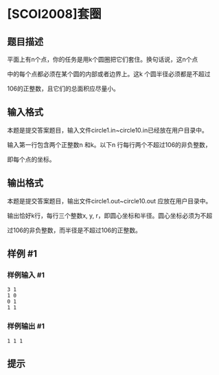 # [SCOI2008]套圈

## 题目描述

平面上有n个点，你的任务是用k个圆圈把它们套住。换句话说，这n个点

中的每个点都必须在某个圆的内部或者边界上。这k 个圆半径必须都是不超过

106的正整数，且它们的总面积应尽量小。


## 输入格式

本题是提交答案题目，输入文件circle1.in~circle10.in已经放在用户目录中。

输入第一行包含两个正整数n 和k。以下n 行每行两个不超过106的非负整数，

即每个点的坐标。


## 输出格式

本题是提交答案题目，输出文件circle1.out~circle10.out 应放在用户目录中。

输出恰好k行，每行三个整数x, y, r，即圆心坐标和半径。圆心坐标必须为不超

过106的非负整数，而半径是不超过106的正整数。


## 样例 #1

### 样例输入 #1
```
3 1
1 0
0 1
1 1
```

### 样例输出 #1

```
1 1 1
```

## 提示


